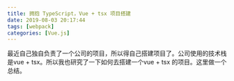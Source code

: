 ```yaml
---
title: 拥抱 TypeScript，Vue + tsx 项目搭建
date: 2019-08-03 20:17:44
tags: [webpack]
categories: [Vue.js] 
---
```


最近自己独自负责了一个公司的项目，所以得自己搭建项目了。公司使用的技术栈是vue + tsx。所以我也研究了一下如何去搭建一个vue + tsx 的项目。这里做一个总结。

<!-- more-->

### 
